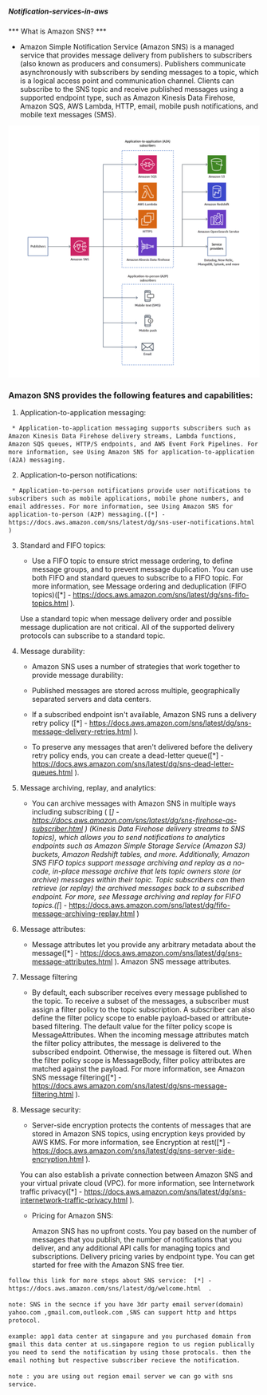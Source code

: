 ##### Notification-services-in-aws

***  What is Amazon SNS? ***

   * Amazon Simple Notification Service (Amazon SNS) is a managed service that provides message delivery from publishers to subscribers (also known as producers and consumers). Publishers communicate asynchronously with subscribers by sending messages to a topic, which is a logical access point and communication channel. Clients can subscribe to the SNS topic and receive published messages using a supported endpoint type, such as Amazon Kinesis Data Firehose, Amazon SQS, AWS Lambda, HTTP, email, mobile push notifications, and mobile text messages (SMS).

![Alt text](sns-delivery-protocols.png)

   ### Amazon SNS provides the following features and capabilities:

   1. Application-to-application messaging:

     * Application-to-application messaging supports subscribers such as Amazon Kinesis Data Firehose delivery streams, Lambda functions, Amazon SQS queues, HTTP/S endpoints, and AWS Event Fork Pipelines. For more information, see Using Amazon SNS for application-to-application (A2A) messaging.  
   
   2. Application-to-person notifications:
      
     * Application-to-person notifications provide user notifications to subscribers such as mobile applications, mobile phone numbers, and email addresses. For more information, see Using Amazon SNS for application-to-person (A2P) messaging.([*] - https://docs.aws.amazon.com/sns/latest/dg/sns-user-notifications.html ) 

   3. Standard and FIFO topics:

      * Use a FIFO topic to ensure strict message ordering, to define message groups, and to prevent message duplication. You can use both FIFO and standard queues to subscribe to a FIFO topic. For more information, see Message ordering and deduplication (FIFO topics)([*] - https://docs.aws.amazon.com/sns/latest/dg/sns-fifo-topics.html ).
      
      Use a standard topic when message delivery order and possible message duplication are not critical. All of the supported delivery protocols can subscribe to a standard topic.

   4. Message durability:

      * Amazon SNS uses a number of strategies that work together to provide message durability:

      * Published messages are stored across multiple, geographically separated servers and data centers.

      * If a subscribed endpoint isn't available, Amazon SNS runs a delivery retry policy ([*] - https://docs.aws.amazon.com/sns/latest/dg/sns-message-delivery-retries.html ).
       
      * To preserve any messages that aren't delivered before the delivery retry policy ends, you can create a dead-letter queue([*] - https://docs.aws.amazon.com/sns/latest/dg/sns-dead-letter-queues.html ).

   5. Message archiving, replay, and analytics:

      * You can archive messages with Amazon SNS in multiple ways including subscribing ( [*] - https://docs.aws.amazon.com/sns/latest/dg/sns-firehose-as-subscriber.html ) (Kinesis Data Firehose delivery streams to SNS topics), which allows you to send notifications to analytics endpoints such as Amazon Simple Storage Service (Amazon S3) buckets, Amazon Redshift tables, and more. Additionally, Amazon SNS FIFO topics support message archiving and replay as a no-code, in-place message archive that lets topic owners store (or archive) messages within their topic. Topic subscribers can then retrieve (or replay) the archived messages back to a subscribed endpoint. For more, see Message archiving and replay for FIFO topics.([*] - https://docs.aws.amazon.com/sns/latest/dg/fifo-message-archiving-replay.html )  
    
   6. Message attributes:
     
      * Message attributes let you provide any arbitrary metadata about the message([*] - https://docs.aws.amazon.com/sns/latest/dg/sns-message-attributes.html ). Amazon SNS message attributes.

   7. Message filtering
      
      * By default, each subscriber receives every message published to the topic. To receive a subset of the messages, a subscriber must assign a filter policy to the topic subscription. A subscriber can also define the filter policy scope to enable payload-based or attribute-based filtering. The default value for the filter policy scope is MessageAttributes. When the incoming message attributes match the filter policy attributes, the message is delivered to the subscribed endpoint. Otherwise, the message is filtered out. When the filter policy scope is MessageBody, filter policy attributes are matched against the payload. For more information, see Amazon SNS message filtering([*] - https://docs.aws.amazon.com/sns/latest/dg/sns-message-filtering.html ).

   8. Message security:
      
      * Server-side encryption protects the contents of messages that are stored in Amazon SNS topics, using encryption keys provided by AWS KMS. For more information, see Encryption at rest([*] - https://docs.aws.amazon.com/sns/latest/dg/sns-server-side-encryption.html ).

      You can also establish a private connection between Amazon SNS and your virtual private cloud (VPC). for more information, see Internetwork traffic privacy([*] - https://docs.aws.amazon.com/sns/latest/dg/sns-internetwork-traffic-privacy.html ).

      * Pricing for Amazon SNS:
        
        Amazon SNS has no upfront costs. You pay based on the number of messages that you publish, the number of notifications that you deliver, and any additional API calls for managing topics and subscriptions. Delivery pricing varies by endpoint type. You can get started for free with the Amazon SNS free tier.
   
    follow this link for more steps about SNS service:  [*] - https://docs.aws.amazon.com/sns/latest/dg/welcome.html  .

    note: SNS in the secnce if you have 3dr party email server(domain) yahoo.com ,gmail.com,outlook.com ,SNS can support http and https protocol.

    example: app1 data center at singapure and you purchased domain from gmail this data center at us.singapore region to us region publically you need to send the notification by using those protocals. then the email nothing but respective subscriber recieve the notification.

    note : you are using out region email server we can go with sns service.